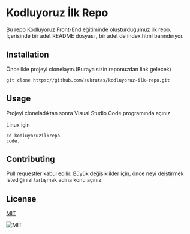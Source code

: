 # Kodluyoruz İlk Repo

Bu repo [Kodluyoruz](https://kodluyoruz.org) Front-End eğitiminde oluşturduğumuz ilk repo. İçerisinde bir adet README dosyası , bir adet de index.html barındırıyor.

## Installation

Öncelikle projeyi clonelayın.(Buraya sizin reponuzdan link gelecek)

```
git clone https://github.com/sukrutas/kodluyoruz-ilk-repo.git
```

## Usage

Projeyi cloneladıktan sonra Visual Studio Code programında açınız

Linux için

```
cd kodluyoruzilkrepo
code.
```

## Contributing

Pull requestler kabul edilir. Büyük değişiklikler için, önce neyi deiştirmek istediğinizi tartışmak adına konu açınız.

## License

[MIT](https://www.mit.edu/)

![MIT](https://upload.wikimedia.org/wikipedia/tr/thumb/4/44/MIT_Seal.svg/1200px-MIT_Seal.svg.png)

